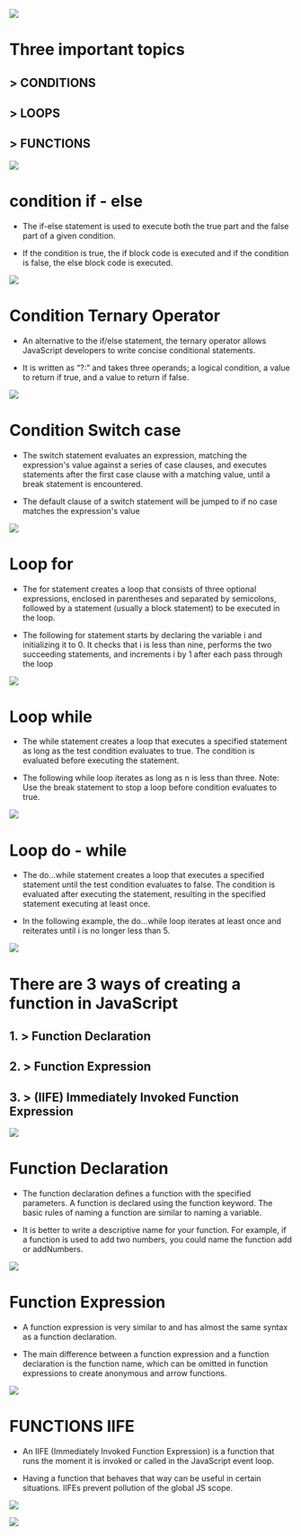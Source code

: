 ![](./009bd3928995fabdef657473f60e4a92.jpg)
# Three important topics
## > CONDITIONS
## > LOOPS
## > FUNCTIONS
![](./maxresdefault.jpg)

# condition if - else           
+ The if-else statement is used to
execute both the true part and the
false part of a given condition. 
-  If the
condition is true, the if block code is
executed and if the condition is false,
the else block code is executed.

![](./maxresdefault%20(1).jpg)
# Condition Ternary Operator
+ An alternative to the if/else statement,
the ternary operator allows JavaScript
developers to write concise
conditional statements.

+  It is written as
“?:” and takes three operands; a
logical condition, a value to return if
true, and a value to return if false.

![](./maxresdefault%20(2).jpg)
# Condition Switch case
+ The switch statement evaluates an
expression, matching the expression's
value against a series of case clauses, and
executes statements after the first case
clause with a matching value, until a
break statement is encountered.
- The
default clause of a switch statement will
be jumped to if no case matches the
expression's value

![](./maxresdefault%20(3).jpg)
# Loop for
+ The for statement creates a loop that
consists of three optional expressions,
enclosed in parentheses and separated by
semicolons, followed by a statement
(usually a block statement) to be executed
in the loop.
-  The following for statement
starts by declaring the variable i and
initializing it to 0. It checks that i is less
than nine, performs the two succeeding
statements, and increments i by 1 after
each pass through the loop

![](./maxresdefault%20(4).jpg)
# Loop while
+ The while statement creates a loop that
executes a specified statement as long as
the test condition evaluates to true. The
condition is evaluated before executing
the statement.
- The following while loop
iterates as long as n is less than three.
Note: Use the break statement to stop a
loop before condition evaluates to true.

![](./maxresdefault%20(5).jpg)
# Loop do - while
+ The do...while statement creates a loop
that executes a specified statement until
the test condition evaluates to false. The
condition is evaluated after executing the
statement, resulting in the specified
statement executing at least once.
-  In the
following example, the do...while loop
iterates at least once and reiterates until i
is no longer less than 5.

![](./maxresdefault%20(6).jpg)
# There are 3 ways of creating a function in JavaScript
## 1. > Function Declaration
## 2. > Function Expression
## 3. > (IIFE) Immediately Invoked Function Expression
![](./maxresdefault%20(7).jpg)
# Function Declaration
+ The function declaration defines a function
with the specified parameters. A function
is declared using the function keyword.
The basic rules of naming a function are
similar to naming a variable.
-  It is better to
write a descriptive name for your function.
For example, if a function is used to add
two numbers, you could name the
function add or addNumbers.

![](./maxresdefault%20(8).jpg)
# Function Expression
+ A function expression is very similar to and
has almost the same syntax as a function
declaration.
-   The main difference between
a function expression and a function
declaration is the function name, which
can be omitted in function expressions to
create anonymous and arrow functions.

![](./maxresdefault%20(9).jpg)
# FUNCTIONS IIFE
+ An IIFE (Immediately Invoked Function
Expression) is a function that runs the
moment it is invoked or called in the
JavaScript event loop.
- Having a function
that behaves that way can be useful in
certain situations. IIFEs prevent pollution
of the global JS scope.

![](./maxresdefault%20(10).jpg)

![](./igFBxVGG8a_1446526481304.jpg)

